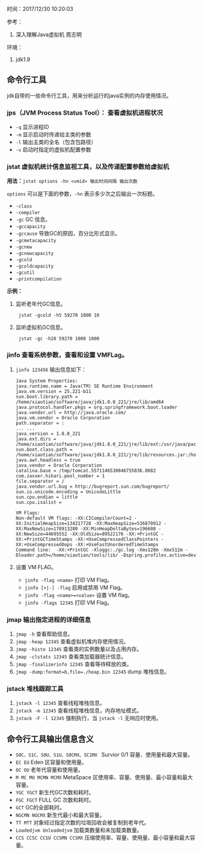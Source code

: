 时间：2017/12/30 10:20:03

参考：

1. 深入理解Java虚拟机 周志明

环境：

1. jdk1.9 

## 命令行工具 

jdk自带的一些命令行工具，用来分析运行的java实例的内存使用情况。

### jps（JVM Process Status Tool）： 查看虚拟机进程状况  

* `-q` 显示进程ID
* `-m` 显示启动时传递给主类的参数 
* `-l` 输出主类的全名（包含包路径）
* `-v` 启动时指定的虚拟机配置参数

### jstat 虚拟机统计信息监视工具，以及传递配置参数给虚拟机

**用法：**`jstat options -hn <vmid> 输出时间间隔 输出次数`

`options` 可以是下面的参数，`-hn` 表示多少次之后输出一次标题。

* `-class`
* `-compiler`
* `-gc` GC 信息。
* `-gccapacity`
* `-gccause` 导致GC的原因，百分比形式显示。
* `-gcmetacapacity`
* `-gcnew`
* `-gcnewcapacity`
* `-gcold`
* `-gcoldcapacity`
* `-gcutil`
* `-printcompilation`

**示例：**

1. 监听老年代GC信息。

		jstat -gcold -h5 59270 1000 10
2. 监听虚拟机GC信息。 

		jstat -gc -h20 59270 1000 1000

### jinfo 查看系统参数，查看和设置 VMFLag。
1.  `jinfo 123456` 输出信息如下：

    ```shell
    Java System Properties:
    java.runtime.name = Java(TM) SE Runtime Environment
    java.vm.version = 25.221-b11
    sun.boot.library.path = /home/xiaotian/software/java/jdk1.8.0_221/jre/lib/amd64
    java.protocol.handler.pkgs = org.springframework.boot.loader
    java.vendor.url = http://java.oracle.com/
    java.vm.vendor = Oracle Corporation
    path.separator = :
    ... ...
    java.version = 1.8.0_221
    java.ext.dirs = /home/xiaotian/software/java/jdk1.8.0_221/jre/lib/ext:/usr/java/packages/lib/ext
    sun.boot.class.path = /home/xiaotian/software/java/jdk1.8.0_221/jre/lib/resources.jar:/home/xiaotian/software/java/jdk1.8.0_221/jre/lib/rt.jar:/home/xiaotian/software/java/jdk1.8.0_221/jre/lib/sunrsasign.jar:/home/xiaotian/software/java/jdk1.8.0_221/jre/lib/jsse.jar:/home/xiaotian/software/java/jdk1.8.0_221/jre/lib/jce.jar:/home/xiaotian/software/java/jdk1.8.0_221/jre/lib/charsets.jar:/home/xiaotian/software/java/jdk1.8.0_221/jre/lib/jfr.jar:/home/xiaotian/software/java/jdk1.8.0_221/jre/classes
    java.awt.headless = true
    java.vendor = Oracle Corporation
    catalina.base = /tmp/tomcat.5571146530846755836.8082
    com.zaxxer.hikari.pool_number = 1
    file.separator = /
    java.vendor.url.bug = http://bugreport.sun.com/bugreport/
    sun.io.unicode.encoding = UnicodeLittle
    sun.cpu.endian = little
    sun.cpu.isalist =

    VM Flags:
    Non-default VM flags: -XX:CICompilerCount=2 -XX:InitialHeapSize=134217728 -XX:MaxHeapSize=536870912 -XX:MaxNewSize=178913280 -XX:MinHeapDeltaBytes=196608 -XX:NewSize=44695552 -XX:OldSize=89522176 -XX:+PrintGC -XX:+PrintGCTimeStamps -XX:+UseCompressedClassPointers -XX:+UseCompressedOops -XX:+UseFastUnorderedTimeStamps
    Command line:  -XX:+PrintGC -Xloggc:./gc.log -Xms128m -Xmx512m -Dloader.path=/home/xiaotian/tools/lib/ -Dspring.profiles.active=dev
    ```

2. 设置 VM FLAG。

	* `jinfo -flag <name>` 打印 VM Flag。
	* `jinfo [+|-] -flag` 启用或禁用 VM Flag。
	* `jinfo -flag <name>=<value>` 设置 VM flag。
	* `jinfo -flags 12345` 打印 VM Flag。
### jmap 输出指定进程的详细信息  

1. `jmap -h` 查看帮助信息。
2. `jmap -heap 12345` 查看虚拟机堆内存使用情况。
3. `jmap -histo 12345` 查看类的实例数量以及占用内存。
4. `jmap -clstats 12345` 查看类加载器统计信息。
5. `jmap -finalizerinfo 12345` 查看等待释放的类。
6. `jmap -dump:format=b,file=./heap.bin 12345` dump 堆栈信息。 

### jstack 堆栈跟踪工具  

1. `jstack -l 12345` 查看线程堆栈信息。 
2. `jstack -m 12345` 查看线程堆栈信息，内存地址模式。
3. `jstack -F -l 12345` 强制执行，当 `jstack -l` 无响应时使用。

## 命令行工具输出信息含义 

* `S0C、S1C、S0U、S1U、S0CMX、SC1MX ` Survior 0/1 容量、使用量和最大容量。
* `EC EU` Eden 区容量和使用量。
* `OC OU` 老年代容量和使用量。
* `M MC MU MCMN MCMX` MetaSpace 区使用率、容量、使用量、最小容量和最大容量。
* `YGC YGCT` 新生代GC次数和耗时。
* `FGC FGCT` FULL GC 次数和耗时。
* `GCT` GC的全部耗时。
* `NGCMN NGCMX` 新生代最小和最大容量。
* `TT MTT` 对象经过指定次数的垃圾回收会被复制到老年代。
* `Loadedjvm Unloadedjvm` 加载类数量和未加载类数量。
* `CCS CCSC CCSU CCSMN CCSMX` 压缩使用率、容量、使用量、最小容量和最大容量。